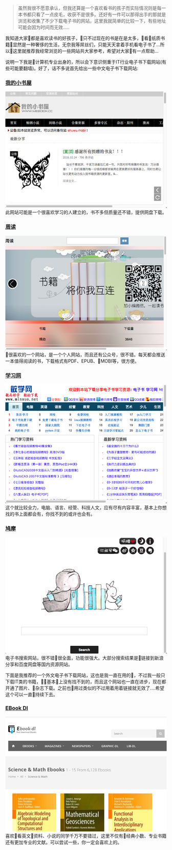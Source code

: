 >虽然我很不愿意承认，但我还算是一个喜欢看书的孩子而实际情况则是每一本书都只看了一点皮毛，收获不是很多。还好有一件可以那得出手的那就是浏览和收集了不少下载电子书的网站，这里我就简单的比较一下，有些地址可能会因为时间而无效.....

我知道大家都是喜欢读书的好孩子，只不过现在的书是在是太多，看纸质书籍显然是一种奢侈的生活，无奈我等屌丝们，只能天天拿着手机看电子书了...所以这里就推荐我经常浏览的一些网站共大家参考，希望对大家有一点帮助...

说明一下我是计算机专业出身的，所以会下意识侧重于IT行业电子书下载网站(有些可能要翻墙)。好了，话不多说首先给出一些中文电子书下载网站:

### [我的小书屋](http://mebook.cc/)
![mebook](/assets/images/ebook/mebook.png)
此网站可能是一个很喜欢学习的人建立的，书不多但质量还不错，提供网盘下载。

### [周读](http://ireadweek.com/)
![ireadweek](/assets/images/ebook/ireadweek.png)
很喜欢的一个网站，是一个个人网站，而且还有公众号，很不错。每天都会推送一本值得阅读的书，下载格式有PDF、EPUB、MOBI等，很方便。

### [学习网](http://www.minxue.net/)
![minxue](/assets/images/ebook/minxue.png)
这个就比较全力，电脑、语言、经管、科技人文，应有尽有内容丰富，基本上你想找的书上面都会有，你找不到的或许也会有。

### [鸠摩](https://www.jiumodiary.com/)
![jiumo](/assets/images/ebook/jiumo.png)
电子书搜索网站，很不错很全面，功能很强大。大部分搜索结果是链接到新浪分享和百度网盘等国内资源网站。

下面是我推荐的一个外文电子书下载网站，这也是我一直在用的，不过我一般只下载IT类的书籍，基本上没有找不到的，而且这个网站也一直在进步，现在都开通了图片、杂志下载。之前也用过类似的不过用着用着链接就无效了....希望这个可以一直持续下去。

### [EBook Dl](http://ebook-dl.com)
![ebook-dl](/assets/images/ebook/ebook-dl.png)
喜欢看英文资料、小说的同学千万不要错过，这里不仅有经典小数、专业书籍还有更加专业的文献。可以尝试一些，你一定会喜欢上的。